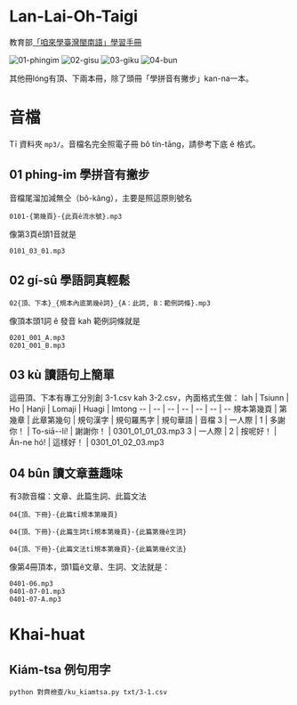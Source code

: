 # Lan-Lai-Oh-Taigi
教育部[「咱來學臺灣閩南語」學習手冊](https://language.moe.gov.tw/result.aspx?classify_sn=46&subclassify_sn=506)

![01-phingim](https://user-images.githubusercontent.com/6355592/87241804-2e87b300-c459-11ea-844c-7c77ad4401fc.png) ![02-gisu](https://user-images.githubusercontent.com/6355592/87241805-2f204980-c459-11ea-84d9-cdd27f5cec69.png) ![03-giku](https://user-images.githubusercontent.com/6355592/87241807-2fb8e000-c459-11ea-887c-8a5d93b8366a.png) ![04-bun](https://user-images.githubusercontent.com/6355592/87241840-80303d80-c459-11ea-8944-336a3525a81d.png)

其他冊lóng有頂、下兩本冊，除了頭冊「學拼音有撇步」kan-na一本。

# 音檔
Tī 資料夾 ` mp3/ `。音檔名完全照電子冊 bô tín-tāng，請參考下底 ê 格式。

## 01 phing-im 學拼音有撇步
音檔尾溜加減無仝（bô-kâng），主要是照這原則號名
```
0101-{第幾頁}-{此頁ê流水號}.mp3
```
像第3頁ê頭1音就是
```
0101_03_01.mp3 
```

## 02 gí-sû 學語詞真輕鬆
```
02{頂、下本}_{規本內底第幾ê詞}_{A：此詞, B：範例詞條}.mp3
```
像頂本頭1詞 ê 發音 kah 範例詞條就是
```
0201_001_A.mp3
0201_001_B.mp3
```
## 03 kù 讀語句上簡單
這冊頂、下本有專工分別創 3-1.csv kah 3-2.csv，內面格式生做：
Iah | Tsiunn | Ho | Hanji | Lomaji | Huagi | Imtong
-- | -- | -- | -- | -- | -- | --
規本第幾頁 |  第幾章 |  此章第幾句 |  規句漢字 |  規句羅馬字 |  規句華語 |  音檔
3 | 一人際 | 1 | 多謝你！ | To-siā--lí! | 謝謝你！ | 0301_01_01_03.mp3
3 | 一人際 | 2 | 按呢好！ | Án-ne hó! | 這樣好！ | 0301_01_02_03.mp3

## 04 bûn 讀文章蓋趣味
有3款音檔：文章、此篇生詞、此篇文法
```
04{頂、下冊}-{此篇tī規本第幾頁} 

04{頂、下冊}-{此篇生詞tī規本第幾頁}-{此篇第幾ê生詞}

04{頂、下冊}-{此篇文法tī規本第幾頁}-{此篇第幾ê文法}
```
像第4冊頂本，頭1篇ê文章、生詞、文法就是：
```
0401-06.mp3
0401-07-01.mp3
0401-07-A.mp3
```

# Khai-huat

## Kiám-tsa 例句用字
```
python 對齊檢查/ku_kiamtsa.py txt/3-1.csv
```
